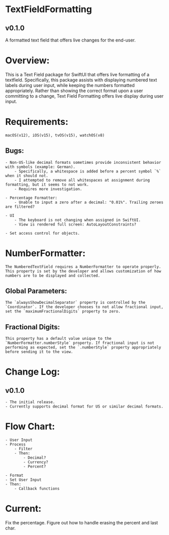 # TextFieldFormatting
## v0.1.0
A formatted text field that offers live changes for the end-user.

# Overview:
This is a Text Field package for SwiftUI that offers live formatting of a textfield. Specifically, this package assists with displaying numbered text labels during user input, while keeping the numbers formatted appropriately. Rather than showing the correct format upon a user committing to a change, Text Field Formatting offers live display during user input.

# Requirements:
    macOS(v12), iOS(v15), tvOS(v15), watchOS(v8)

## Bugs:
    - Non-US-like decimal formats sometimes provide inconsistent behavior with symbols (example: German).
        - Specifically, a whitespace is added before a percent symbol `%` when it should not.
        - I attempted to remove all whitespaces at assignment during formatting, but it seems to not work.
        - Requires more investigation.
        
    - Percentage Formatter:
        - Unable to input a zero after a decimal: "0.01%". Trailing zeroes are filtered?
        
    - UI
        - The keyboard is not changing when assigned in SwiftUI.
        - View is rendered full screen: AutoLayoutConstraints?
        
    - Set access control for objects.
        
    
    
# NumberFormatter:
    The NumberedTextField requires a NumberFormatter to operate properly. This property is set by the developer and allows customization of how numbers are to be displayed and collected.
    
## Global Parameters:
    The `alwaysShowDecimalSeparator` property is controlled by the `Coordinator`. If the developer chooses to not allow fractional input, set the `maximumFractionalDigits` property to zero.
    
## Fractional Digits:
    This property has a default value unique to the `NumberFormatter.numberStyle` property. If fractional input is not performing as expected, set the `.numberStyle` property appropriately before sending it to the view.


# Change Log: 
## v0.1.0
    - The initial release. 
    - Currently supports decimal format for US or similar decimal formats.


# Flow Chart:

    - User Input
    - Process
        - Filter
        - Then:
            - Decimal?
            - Currency?
            - Percent?
            
    - Format
    - Set User Input 
    - Then:
        - Callback functions


# Current:
Fix the percentage. Figure out how to handle erasing the percent and last char.
